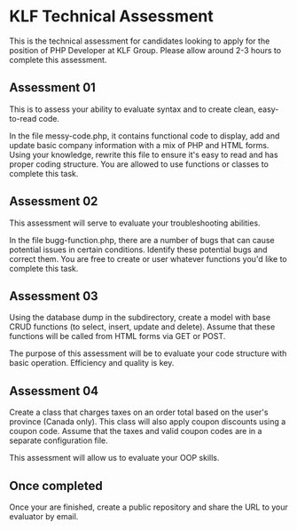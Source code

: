 # KLF Technical Assessment

This is the technical assessment for candidates looking to apply for the position of PHP Developer at KLF Group. Please allow around 2-3 hours to complete this assessment.

## Assessment 01

This is to assess your ability to evaluate syntax and to create clean, easy-to-read code.

In the file messy-code.php, it contains functional code to display, add and update basic company information with a mix of PHP and HTML forms. Using your knowledge, rewrite this file to ensure it's easy to read and has proper coding structure. You are allowed to use functions or classes to complete this task.

## Assessment 02

This assessment will serve to evaluate your troubleshooting abilities.

In the file bugg-function.php, there are a number of bugs that can cause potential issues in certain conditions. Identify these potential bugs and correct them. You are free to create or user whatever functions you'd like to complete this task.

## Assessment 03

Using the database dump in the subdirectory, create a model with base CRUD functions (to select, insert, update and delete). Assume that these functions will be called from HTML forms via GET or POST.

The purpose of this assessment will be to evaluate your code structure with basic operation. Efficiency and quality is key.

## Assessment 04

Create a class that charges taxes on an order total based on the user's province (Canada only). This class will also apply coupon discounts using a coupon code. Assume that the taxes and valid coupon codes are in a separate configuration file.

This assessment will allow us to evaluate your OOP skills.


## Once completed

Once your are finished, create a public repository and share the URL to your evaluator by email.